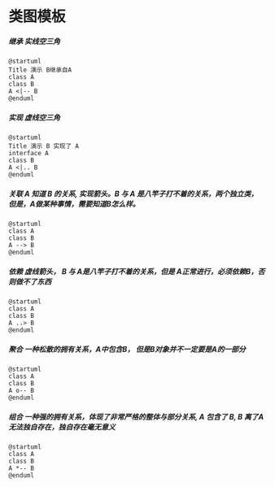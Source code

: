 # 类图模板
##### 继承 实线空三角
```puml
@startuml
Title 演示 B继承自A
class A
class B
A <|-- B
@enduml
```

##### 实现  虚线空三角
```puml
@startuml
Title 演示 B 实现了 A
interface A
class B
A <|.. B
@enduml
```

##### 关联  A 知道 B 的关系, 实现箭头。B 与 A 是八竿子打不着的关系，两个独立类，但是，A做某种事情，需要知道B怎么样。
```puml
@startuml
class A 
class B
A --> B
@enduml
```

##### 依赖 虚线箭头， B 与 A是八竿子打不着的关系，但是 A正常进行，必须依赖B，否则做不了东西
```puml
@startuml
class A 
class B
A ..> B
@enduml
```
##### 聚合 一种松散的拥有关系，A中包含B， 但是B对象并不一定要是A的一部分
```puml
@startuml
class A 
class B
A o-- B
@enduml
```

##### 组合 一种强的拥有关系，体现了非常严格的整体与部分关系, A 包含了 B, B 离了A无法独自存在，独自存在毫无意义
```puml
@startuml
class A
class B
A *-- B
@enduml
```
